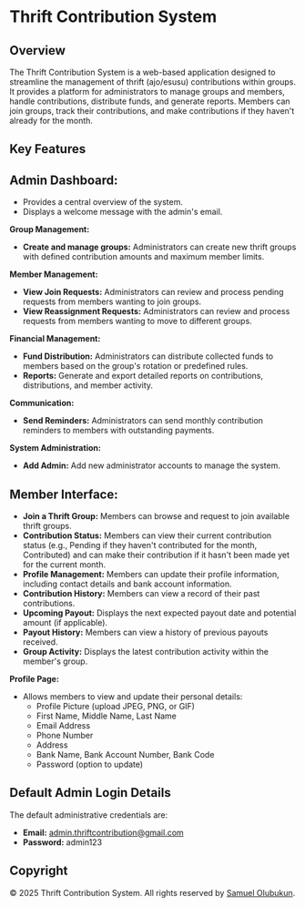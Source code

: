# Thrift Contribution System

## Overview

The Thrift Contribution System is a web-based application designed to streamline the management of thrift (ajo/esusu) contributions within groups. It provides a platform for administrators to manage groups and members, handle contributions, distribute funds, and generate reports. Members can join groups, track their contributions, and make contributions if they haven't already for the month.

## Key Features

## **Admin Dashboard:**

* Provides a central overview of the system.
* Displays a welcome message with the admin's email.

**Group Management:**

* **Create and manage groups:** Administrators can create new thrift groups with defined contribution amounts and maximum member limits.

**Member Management:**

* **View Join Requests:** Administrators can review and process pending requests from members wanting to join groups.
* **View Reassignment Requests:** Administrators can review and process requests from members wanting to move to different groups.

**Financial Management:**

* **Fund Distribution:** Administrators can distribute collected funds to members based on the group's rotation or predefined rules.
* **Reports:** Generate and export detailed reports on contributions, distributions, and member activity.

**Communication:**

* **Send Reminders:** Administrators can send monthly contribution reminders to members with outstanding payments.

**System Administration:**

* **Add Admin:** Add new administrator accounts to manage the system.


## **Member Interface:**

* **Join a Thrift Group:** Members can browse and request to join available thrift groups.
* **Contribution Status:** Members can view their current contribution status (e.g., Pending if they haven't contributed for the month, Contributed) and can make their contribution if it hasn't been made yet for the current month.
* **Profile Management:** Members can update their profile information, including contact details and bank account information.
* **Contribution History:** Members can view a record of their past contributions.
* **Upcoming Payout:** Displays the next expected payout date and potential amount (if applicable).
* **Payout History:** Members can view a history of previous payouts received.
* **Group Activity:** Displays the latest contribution activity within the member's group.

**Profile Page:**

* Allows members to view and update their personal details:
    * Profile Picture (upload JPEG, PNG, or GIF)
    * First Name, Middle Name, Last Name
    * Email Address
    * Phone Number
    * Address
    * Bank Name, Bank Account Number, Bank Code
    * Password (option to update)

## Default Admin Login Details

The default administrative credentials are:

* **Email:** admin.thriftcontribution@gmail.com
* **Password:** admin123

## Copyright

© 2025 Thrift Contribution System. All rights reserved by [Samuel Olubukun](https://github.com/samolubukun).
